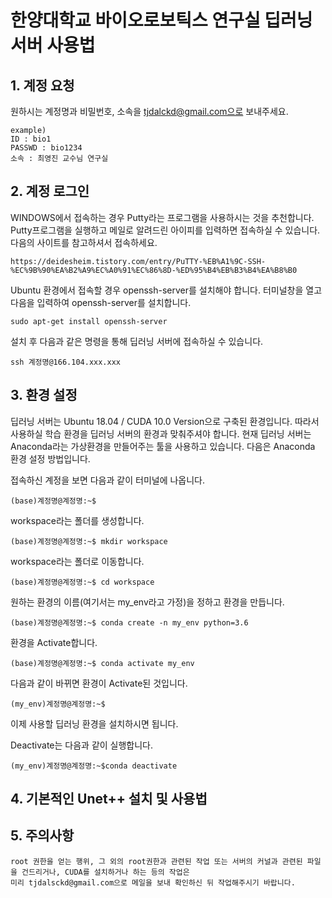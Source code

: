 # 한양대학교 바이오로보틱스 연구실 딥러닝 서버 사용법
## 1. 계정 요청
   원하시는 계정명과 비밀번호, 소속을 tjdalckd@gmail.com으로 보내주세요.
   
    example) 
    ID : bio1
    PASSWD : bio1234
    소속 : 최영진 교수님 연구실
## 2. 계정 로그인
   WINDOWS에서 접속하는 경우 Putty라는 프로그램을 사용하시는 것을 추천합니다.
   Putty프로그램을 실행하고 메일로 알려드린 아이피를 입력하면 접속하실 수 있습니다.
   다음의 사이트를 참고하셔서 접속하세요.
   
    https://deidesheim.tistory.com/entry/PuTTY-%EB%A1%9C-SSH-%EC%9B%90%EA%B2%A9%EC%A0%91%EC%86%8D-%ED%95%B4%EB%B3%B4%EA%B8%B0
   Ubuntu 환경에서 접속할 경우 openssh-server를 설치해야 합니다.
   터미널창을 열고 다음을 입력하여 openssh-server를 설치합니다.
   
    sudo apt-get install openssh-server
   
   설치 후 다음과 같은 명령을 통해 딥러닝 서버에 접속하실 수 있습니다.
   
    ssh 계정명@166.104.xxx.xxx 
    
    
## 3. 환경 설정
   딥러닝 서버는 Ubuntu 18.04 / CUDA 10.0 Version으로 구축된 환경입니다. 따라서 사용하실 학습 환경을 딥러닝 서버의 환경과 맞춰주셔야 합니다.
   현재 딥러닝 서버는 Anaconda라는 가상환경을 만들어주는 툴을 사용하고 있습니다. 다음은 Anaconda 환경 설정 방법입니다.
   
   
   접속하신 계정을 보면 다음과 같이 터미널에 나옵니다.
    
    (base)계정명@계정명:~$
   workspace라는 폴더를 생성합니다.
   
    (base)계정명@계정명:~$ mkdir workspace
    
   workspace라는 폴더로 이동합니다.
   
    (base)계정명@계정명:~$ cd workspace
   
   원하는 환경의 이름(여기서는 my_env라고 가정)을 정하고 환경을 만듭니다.
   
    (base)계정명@계정명:~$ conda create -n my_env python=3.6
    
   환경을 Activate합니다.
   
    (base)계정명@계정명:~$ conda activate my_env
    
   다음과 같이 바뀌면 환경이 Activate된 것입니다.
      
    (my_env)계정명@계정명:~$ 
   
   이제 사용할 딥러닝 환경을 설치하시면 됩니다.
    
   Deactivate는 다음과 같이 실행합니다.
   
    (my_env)계정명@계정명:~$conda deactivate
   
     
## 4. 기본적인 Unet++ 설치 및 사용법


## 5. 주의사항
    root 권한을 얻는 행위, 그 외의 root권한과 관련된 작업 또는 서버의 커널과 관련된 파일을 건드리거나, CUDA를 설치하거나 하는 등의 작업은
    미리 tjdalsckd@gmail.com으로 메일을 보내 확인하신 뒤 작업해주시기 바랍니다.
    
